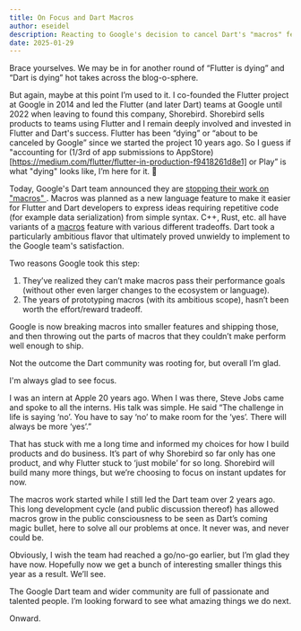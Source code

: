 ```yaml
---
title: On Focus and Dart Macros
author: eseidel
description: Reacting to Google's decision to cancel Dart's "macros" feature
date: 2025-01-29
---
```


Brace yourselves. We may be in for another round of “Flutter is dying” and “Dart
is dying” hot takes across the blog-o-sphere.

But again, maybe at this point I’m used to it. I co-founded the Flutter project
at Google in 2014 and led the Flutter (and later Dart) teams at Google until
2022 when leaving to found this company, Shorebird. Shorebird sells products to
teams using Flutter and I remain deeply involved and invested in Flutter and
Dart's success. Flutter has been “dying” or “about to be canceled by Google”
since we started the project 10 years ago. So I guess if "accounting for (1/3rd
of app submissions to
AppStore)[https://medium.com/flutter/flutter-in-production-f9418261d8e1] or
Play” is what "dying" looks like, I’m here for it. :slightly_smiling_face: 

Today, Google's Dart team announced they are [stopping their work on "macros"
](https://medium.com/dartlang/an-update-on-dart-macros-data-serialization-06d3037d4f12).
Macros was planned as a new language feature to make it easier for Flutter and
Dart developers to express ideas requiring repetitive code (for example data
serialization) from simple syntax. C++, Rust, etc. all have variants of a
[macros](https://en.wikipedia.org/wiki/Macro_(computer_science)) feature with
various different tradeoffs. Dart took a particularly ambitious flavor that
ultimately proved unwieldy to implement to the Google team's satisfaction.

Two reasons Google took this step:

1. They’ve realized they can’t make macros pass their performance goals (without
   other even larger changes to the ecosystem or language).
2. The years of prototyping macros (with its ambitious scope), hasn’t been
   worth the effort/reward tradeoff.

Google is now breaking macros into smaller features and shipping those, and then
throwing out the parts of macros that they couldn’t make perform well enough to
ship.

Not the outcome the Dart community was rooting for, but overall I’m glad.

I'm always glad to see focus.

I was an intern at Apple 20 years ago. When I was there, Steve Jobs came and
spoke to all the interns. His talk was simple. He said “The challenge in life is
saying ‘no’. You have to say ‘no’ to make room for the ‘yes’. There will always
be more ‘yes’.”

That has stuck with me a long time and informed my choices for how I build
products and do business. It’s part of why Shorebird so far only has one
product, and why Flutter stuck to ‘just mobile’ for so long. Shorebird will
build many more things, but we’re choosing to focus on instant updates for now.

The macros work started while I still led the Dart team over 2 years ago. This
long development cycle (and public discussion thereof) has allowed macros grow
in the public consciousness to be seen as Dart’s coming magic bullet, here
to solve all our problems at once. It never was, and never could be.

Obviously, I wish the team had reached a go/no-go earlier, but
I’m glad they have now. Hopefully now we get a bunch of interesting smaller
things this year as a result. We’ll see.

The Google Dart team and wider community are full of passionate and talented
people. I’m looking forward to see what amazing things we do next.

Onward.

